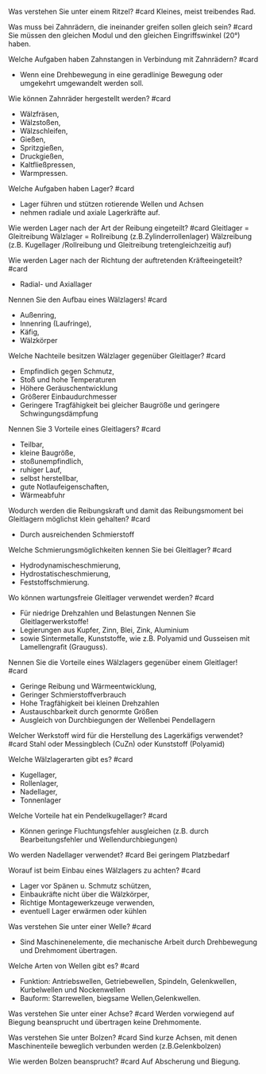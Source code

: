Was verstehen Sie unter einem Ritzel? #card
Kleines, meist treibendes Rad.

Was muss bei Zahnrädern, die ineinander greifen sollen gleich sein? #card
Sie müssen den gleichen Modul und den gleichen Eingriffswinkel (20°) haben.

Welche Aufgaben haben Zahnstangen in Verbindung mit Zahnrädern? #card
- Wenn eine Drehbewegung in eine geradlinige Bewegung oder umgekehrt umgewandelt werden soll.

Wie können Zahnräder hergestellt werden? #card
- Wälzfräsen,
- Wälzstoßen,
- Wälzschleifen,
- Gießen,
- Spritzgießen,
- Druckgießen, 
- Kaltfließpressen,
- Warmpressen.


Welche Aufgaben haben Lager? #card
- Lager führen und stützen rotierende Wellen und Achsen
- nehmen radiale und axiale Lagerkräfte auf.


Wie werden Lager nach der Art der Reibung eingeteilt? #card
Gleitlager = Gleitreibung
Wälzlager = Rollreibung (z.B.Zylinderrollenlager)
Wälzreibung (z.B. Kugellager /Rollreibung und Gleitreibung
tretengleichzeitig auf)


Wie werden Lager nach der Richtung der auftretenden Kräfteeingeteilt? #card
- Radial- und Axiallager


Nennen Sie den Aufbau eines Wälzlagers! #card
- Außenring,
- Innenring (Laufringe),
- Käfig,
- Wälzkörper


Welche Nachteile besitzen Wälzlager gegenüber Gleitlager? #card
- Empfindlich gegen Schmutz,
- Stoß und hohe Temperaturen
- Höhere Geräuschentwicklung
- Größerer Einbaudurchmesser
- Geringere Tragfähigkeit bei gleicher Baugröße und geringere
Schwingungsdämpfung


Nennen Sie 3 Vorteile eines Gleitlagers? #card
- Teilbar,
- kleine Baugröße,
- stoßunempfindlich,
- ruhiger Lauf,
- selbst herstellbar,
- gute Notlaufeigenschaften,
- Wärmeabfuhr


Wodurch werden die Reibungskraft und damit das Reibungsmoment bei Gleitlagern möglichst klein gehalten?  #card
- Durch ausreichenden Schmierstoff


Welche Schmierungsmöglichkeiten kennen Sie bei Gleitlager? #card
- Hydrodynamischeschmierung,
- Hydrostatischeschmierung,
- Feststoffschmierung.


Wo können wartungsfreie Gleitlager verwendet werden? #card
- Für niedrige Drehzahlen und Belastungen Nennen Sie Gleitlagerwerkstoffe!
- Legierungen aus Kupfer, Zinn, Blei, Zink, Aluminium
- sowie Sintermetalle, Kunststoffe, wie z.B. Polyamid und Gusseisen mit Lamellengrafit (Grauguss).


Nennen Sie die Vorteile eines Wälzlagers gegenüber einem Gleitlager! #card
- Geringe Reibung und Wärmeentwicklung,
- Geringer Schmierstoffverbrauch
- Hohe Tragfähigkeit bei kleinen Drehzahlen
- Austauschbarkeit durch genormte Größen
- Ausgleich von Durchbiegungen der Wellenbei Pendellagern


Welcher Werkstoff wird für die Herstellung des Lagerkäfigs verwendet? #card
Stahl oder Messingblech (CuZn) oder Kunststoff (Polyamid)


Welche Wälzlagerarten gibt es? #card
- Kugellager,
- Rollenlager,
- Nadellager,
- Tonnenlager


Welche Vorteile hat ein Pendelkugellager? #card
- Können geringe Fluchtungsfehler ausgleichen (z.B. durch Bearbeitungsfehler und Wellendurchbiegungen)


Wo werden Nadellager verwendet? #card
Bei geringem Platzbedarf


Worauf ist beim Einbau eines Wälzlagers zu achten? #card
- Lager vor Spänen u. Schmutz schützen,
- Einbaukräfte nicht über die Wälzkörper,
- Richtige Montagewerkzeuge verwenden,
- eventuell Lager erwärmen oder kühlen


Was verstehen Sie unter einer Welle? #card
- Sind Maschinenelemente, die mechanische Arbeit durch Drehbewegung und Drehmoment übertragen.


Welche Arten von Wellen gibt es? #card
- Funktion: Antriebswellen, Getriebewellen, Spindeln, Gelenkwellen, Kurbelwellen und Nockenwellen
- Bauform: Starrewellen, biegsame Wellen,Gelenkwellen.


Was verstehen Sie unter einer Achse? #card
Werden vorwiegend auf Biegung beansprucht und übertragen keine Drehmomente.


Was verstehen Sie unter Bolzen? #card
Sind kurze Achsen, mit denen Maschinenteile beweglich verbunden werden (z.B.Gelenkbolzen)


Wie werden Bolzen beansprucht? #card
Auf Abscherung und Biegung.
